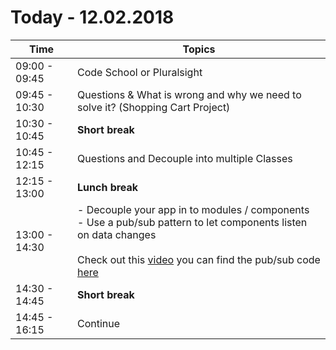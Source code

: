 # Today - 12.02.2018

|Time|Topics|
|---|---|
|09:00 - 09:45|  Code School or Pluralsight |
|09:45 - 10:30|  Questions & What is wrong and why we need to solve it? (Shopping Cart Project)|
|10:30 - 10:45|**Short break**|
|10:45 - 12:15| Questions and Decouple into multiple Classes |
|12:15 - 13:00| **Lunch break**|
|13:00 - 14:30| - Decouple your app in to modules / components <br> - Use a pub/sub pattern to let components listen on data changes <br><br> Check out this [video](https://www.youtube.com/watch?time_continue=174&v=jDhDvnlbr4Q) you can find the pub/sub code [here](https://gist.github.com/learncodeacademy/777349747d8382bfb722) |
|14:30 - 14:45|**Short break**|
|14:45 - 16:15| Continue |
